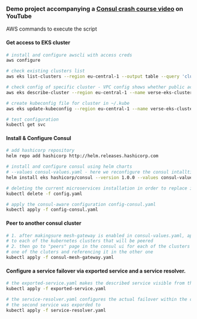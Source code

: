 ### Demo project accompanying a [Consul crash course video](https://www.youtube.com/watch?v=s3I1kKKfjtQ) on YouTube


AWS commands to execute the script

#### Get access to EKS cluster
```sh
# install and configure awscli with access creds
aws configure

# check existing clusters list
aws eks list-clusters --region eu-central-1 --output table --query 'clusters'

# check config of specific cluster - VPC config shows whether public access enabled on cluster API endpoint
aws eks describe-cluster --region eu-central-1 --name verse-eks-cluster --query 'cluster.resourcesVpcConfig'

# create kubeconfig file for cluster in ~/.kube
aws eks update-kubeconfig --region eu-central-1 --name verse-eks-cluster

# test configuration
kubectl get svc
```

#### Install & Configure Consul
```sh
# add hashicorp repository
helm repo add hashicorp http://helm.releases.hashicorp.com

# install and configure consul using helm charts
# --values consul-values.yaml - here we reconfigure the consul intalltion
helm install eks hashicorp/consul --version 1.0.0 --values consul-values.yaml --set global.datacenter=eks

# deleting the current microservices installation in order to replace it with the one that has consul configured - config-consul.yaml
kubectl delete -f config.yaml

# apply the consul-aware configuration config-consul.yaml
kubectl apply -f config-consul.yaml
```

#### Peer to another consul cluster
```sh
# 1. after makingsure mesh-gateway is enabled in consul-values.yaml, apply the consul-mesh-gateway.yaml 
# to each of the kubernetes clusters that will be peered
# 2. then go to "peers" page in the consul ui for each of the clusters and peer them creating a toenin 
# one of the cluters and referencing it in the other one
kubectl apply -f consul-mesh-gateway.yaml
```

#### Configure a service failover via exported service and a service resolver.
```sh
# the exported-service.yaml makes the described service visible from the peers mentioned in the yaml file
kubectl apply -f exported-service.yaml

# the service-resolver.yaml configures the actual failover within the cluster where 
# the second service was exporded to
kubectl apply -f service-resolver.yaml
```

